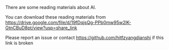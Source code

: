 There are some reading materials about AI.

You can download these reading materials from https://drive.google.com/file/d/19fDqjsQg-PPb0mw95w2lK-GtnCBuD8pt/view?usp=share_link 

Please report an issue or contact https://github.com/hitfzyangdianshi if this link is broken 